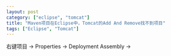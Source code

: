 ```yaml
---
layout: post
category: ["eclipse", "tomcat"]
title: "Maven项目在Eclipse中，Tomcat的Add And Remove找不到项目"
tags: ["Eclipse", "Tomcat"]
---
```


右键项目 -> Properties -> Deployment Assembly ->  




